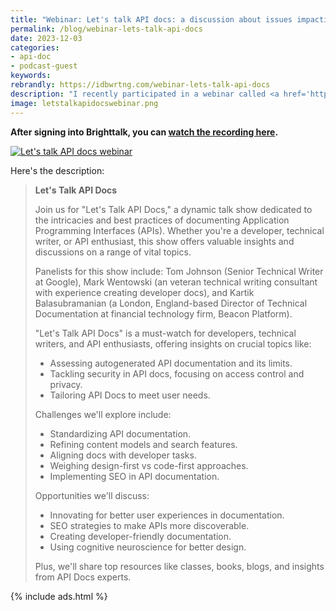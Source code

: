 ```yaml
---
title: "Webinar: Let's talk API docs: a discussion about issues impacting documentation for APIs"
permalink: /blog/webinar-lets-talk-api-docs
date: 2023-12-03
categories:
- api-doc
- podcast-guest
keywords: 
rebrandly: https://idbwrtng.com/webinar-lets-talk-api-docs
description: "I recently participated in a webinar called <a href='https://www.brighttalk.com/webcast/9273/601108'>Let's Talk API Docs</a> with Scott Abel, Mark Wentowski, and Kartik Balasubramanian on December 13 at 8am PST. The panel discussion covered a wide array of topics, such as limitations of autogenerated API documentation, security in API docs, tailoring documentation to user needs. We also discussed challenges such as standardizing API documentation as well as opportunities for improving the developer experience."
image: letstalkapidocswebinar.png
---
```


**After signing into Brighttalk, you can [watch the recording here](https://www.brighttalk.com/webcast/9273/601108).**

<a href="https://www.brighttalk.com/webcast/9273/601108"><img src="{{site.media}}/letstalkapidocswebinar.png" alt="Let's talk API docs webinar" /></a>

Here's the description: 

> **Let's Talk API Docs**
>  
> Join us for "Let's Talk API Docs," a dynamic talk show dedicated to the intricacies and best practices of documenting Application Programming Interfaces (APIs). Whether you're a developer, technical writer, or API enthusiast, this show offers valuable insights and discussions on a range of vital topics.
> 
> Panelists for this show include: Tom Johnson (Senior Technical Writer at Google), Mark Wentowski (an veteran technical writing consultant with experience creating developer docs), and Kartik Balasubramanian (a London, England-based Director of Technical Documentation at financial technology firm, Beacon Platform).
> 
> "Let's Talk API Docs" is a must-watch for developers, technical writers, and API enthusiasts, offering insights on crucial topics like:
> 
> * Assessing autogenerated API documentation and its limits.
> * Tackling security in API docs, focusing on access control and privacy.
> * Tailoring API Docs to meet user needs.
> 
> Challenges we'll explore include:
> 
> * Standardizing API documentation.
> * Refining content models and search features.
> * Aligning docs with developer tasks.
> * Weighing design-first vs code-first approaches.
> * Implementing SEO in API documentation.
> 
> Opportunities we'll discuss:
> 
> * Innovating for better user experiences in documentation.
> * SEO strategies to make APIs more discoverable.
> * Creating developer-friendly documentation.
> *  Using cognitive neuroscience for better design.
>
> Plus, we'll share top resources like classes, books, blogs, and insights from API Docs experts.

{% include ads.html %}

